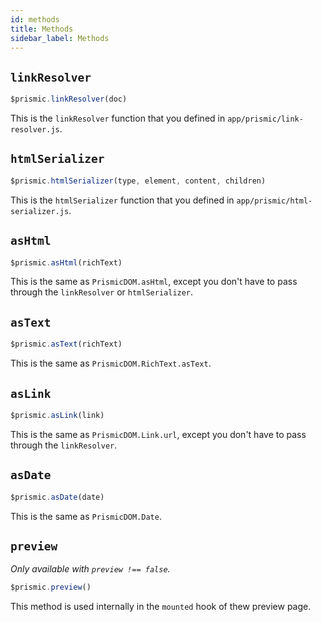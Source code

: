 ```yaml
---
id: methods
title: Methods
sidebar_label: Methods
---
```


## `linkResolver`

```javascript
$prismic.linkResolver(doc)
```

This is the `linkResolver` function that you defined in `app/prismic/link-resolver.js`.

## `htmlSerializer`

```javascript
$prismic.htmlSerializer(type, element, content, children)
```

This is the `htmlSerializer` function that you defined in `app/prismic/html-serializer.js`.

## `asHtml`

```javascript
$prismic.asHtml(richText)
```
This is the same as `PrismicDOM.asHtml`, except you don't have to pass through the `linkResolver` or `htmlSerializer`.

## `asText`

```javascript
$prismic.asText(richText)
```
This is the same as `PrismicDOM.RichText.asText`.

## `asLink`

```javascript
$prismic.asLink(link)
```

This is the same as `PrismicDOM.Link.url`, except you don't have to pass through the `linkResolver`.

## `asDate`

```javascript
$prismic.asDate(date)
```

This is the same as `PrismicDOM.Date`.

## `preview`

*Only available with `preview !== false`.*

```javascript
$prismic.preview()
```

This method is used internally in the `mounted` hook of thew preview page.

